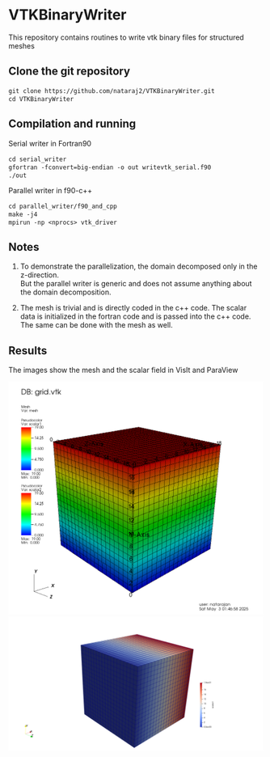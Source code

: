 # VTKBinaryWriter
This repository contains routines to write vtk binary files for structured meshes

## Clone the git repository
```
git clone https://github.com/nataraj2/VTKBinaryWriter.git
cd VTKBinaryWriter
```
## Compilation and running
Serial writer in Fortran90  
```
cd serial_writer
gfortran -fconvert=big-endian -o out writevtk_serial.f90
./out
```
Parallel writer in f90-c++ 
```
cd parallel_writer/f90_and_cpp
make -j4
mpirun -np <nprocs> vtk_driver
```

## Notes
1. To demonstrate the parallelization, the domain decomposed only in the z-direction.  
But the parallel writer is generic and does not assume anything about the domain 
decomposition.  

2. The mesh is trivial and is directly coded in the c++ code. The scalar data is 
initialized in the fortran code and is passed into the c++ code. The same can be 
done with the mesh as well.

## Results
The images show the mesh and the scalar field in VisIt and ParaView

![VisIt](Images/binary_vtk_VisIt.png)
![ParaView](Images/binary_vtk_ParaView.png)



